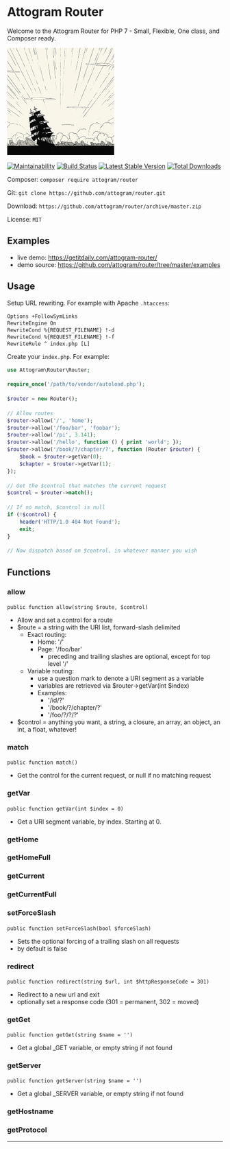 # Attogram Router

Welcome to the Attogram Router for PHP 7 - Small, Flexible, One class, and Composer ready.

[![Attogram Router](https://raw.githubusercontent.com/attogram/attogram-docs/master/router/attogram.router.250.png)](https://github.com/attogram/router)

[![Maintainability](https://api.codeclimate.com/v1/badges/95f2868eeb1ed710b794/maintainability)](https://codeclimate.com/github/attogram/router/maintainability)
[![Build Status](https://travis-ci.org/attogram/router.svg?branch=master)](https://travis-ci.org/attogram/router)
[![Latest Stable Version](https://poser.pugx.org/attogram/router/v/stable)](https://packagist.org/packages/attogram/router)
[![Total Downloads](https://poser.pugx.org/attogram/router/downloads)](https://packagist.org/packages/attogram/router)

Composer: `composer require attogram/router`

Git: `git clone https://github.com/attogram/router.git`

Download: `https://github.com/attogram/router/archive/master.zip`

License: `MIT`

## Examples

* live demo: <https://getitdaily.com/attogram-router/>
* demo source: <https://github.com/attogram/router/tree/master/examples>

## Usage

Setup URL rewriting. For example with Apache `.htaccess`:

```
Options +FollowSymLinks
RewriteEngine On
RewriteCond %{REQUEST_FILENAME} !-d
RewriteCond %{REQUEST_FILENAME} !-f
RewriteRule ^ index.php [L]
```

Create your `index.php`.  For example:

```php
use Attogram\Router\Router;

require_once('/path/to/vendor/autoload.php');

$router = new Router();

// Allow routes
$router->allow('/', 'home');
$router->allow('/foo/bar', 'foobar');
$router->allow('/pi', 3.141);
$router->allow('/hello', function () { print 'world'; });
$router->allow('/book/?/chapter/?', function (Router $router) { 
    $book = $router->getVar(0);
    $chapter = $router->getVar(1);
});

// Get the $control that matches the current request
$control = $router->match();

// If no match, $control is null
if (!$control) {
    header('HTTP/1.0 404 Not Found');
    exit;
}

// Now dispatch based on $control, in whatever manner you wish
```

## Functions

### allow

`public function allow(string $route, $control)`
* Allow and set a control for a route
* $route = a string with the URI list, forward-slash delimited
  * Exact routing:
    - Home:  '/'
    - Page:  '/foo/bar'
      - preceding and trailing slashes are optional, except for top level '/'
  * Variable routing:
    - use a question mark to denote a URI segment as a variable
    - variables are retrieved via $router->getVar(int $index)
    - Examples:
      - '/id/?'
      - '/book/?/chapter/?'
      - '/foo/?/?/?'
* $control = anything you want, a string, a closure, an array, an object, an int, a float, whatever!
 
### match
`public function match()`
* Get the control for the current request, or null if no matching request

### getVar
`public function getVar(int $index = 0)`
* Get a URI segment variable, by index.  Starting at 0.

### getHome

### getHomeFull

### getCurrent

### getCurrentFull

### setForceSlash
`public function setForceSlash(bool $forceSlash)`
 * Sets the optional forcing of a trailing slash on all requests
 * by default is false

### redirect
`public function redirect(string $url, int $httpResponseCode = 301)`
 * Redirect to a new url and exit
 * optionally set a response code (301 = permanent, 302 = moved)
### getGet
`public function getGet(string $name = '')`
 * Get a global _GET variable, or empty string if not found

### getServer
`public function getServer(string $name = '')`
 * Get a global _SERVER variable, or empty string if not found

### getHostname

### getProtocol

----
